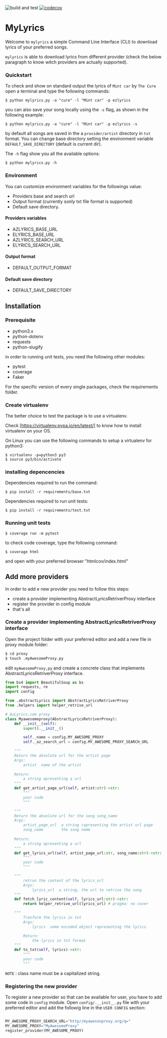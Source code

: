 ![build and test](https://github.com/mangelin/mylyrics/actions/workflows/build.yml/badge.svg)
[![codecov](https://codecov.io/gh/mangelin/mylyrics/branch/main/graph/badge.svg?token=UK2LPV47KB)](https://codecov.io/gh/mangelin/mylyrics)


# MyLyrics

Welcome to `mylyrics` a simple Command Line Interface (CLI) to download lyrics of your preferred songs.

`mylyrics` is able to download lyrics from different provider (check the below paragraph to know witch providers are actually supported).

### Quickstart

To check and show on standard output the lyrics of `Mint car` by `The Cure` open a terminal and type the following commands:

```
$ python mylyrics.py -a "cure" -l "Mint car" -p ezlyrics
```

you can also save your song locally using the `-s` flag, as shown
in the following example:

```
$ python mylyrics.py -a "cure" -l "Mint car" -p ezlyrics -s
```

by default all songs are saved in the a `provider/artist` directory in `txt` format. You can change base directory setting the environment variable `DEFAULT_SAVE_DIRECTORY` (default is current dir).

The `-h` flag show you all the available options:

```
$ python mylyrics.py -h
```

### Environment

You can customize environment variables for the followings value:

* Providers base and search url
* Output format (currently sonly txt file format is supported)
* Default save directory.

#### Providers variables

* AZLYRICS_BASE_URL
* ELYRICS_BASE_URL
* AZLYRICS_SEARCH_URL
* ELYRICS_SEARCH_URL

#### Output format

* DEFAULT_OUTPUT_FORMAT

#### Default save directory

* DEFAULT_SAVE_DIRECTORY

## Installation

### Prerequisite

* python3.x
* python-dotenv
* requests
* python-slugify

in order to running unit tests, you need the following other modules:

* pytest
* coverage
* Faker

For the specific version of every single packages, check the requirements folder.
### Create virtualenv

The better choice to test the package is to use a virtualenv.

Check [https://virtualenv.pypa.io/en/latest/] to know how to install virtualenv on your OS.

On Linux you can use the following commands to setup a virtualenv for python3:

```
$ virtualenv -p=python3 py3
$ source py3/bin/activate
```

### installing depencencies

Dependencies required to run the command:

```
$ pip install -r requirements/base.txt
```

Dependencies required to run unit tests:

```
$ pip install -r requirements/test.txt
```

### Running unit tests

```
$ coverage run -m pytest
```

to check code coverage, type the following command:

```
$ coverage html
```

and open with your preferred browser "htmlcov/index.html"

## Add more providers

In order to add e new provider you need to follow this steps:

* create a provider implementing AbstractLyricsRetriverProxy interface
* register the provider in config module
* that's all

### Create a provider implementing AbstractLyricsRetriverProxy interface

Open the project folder with your preferred editor and add a new file in proxy 
module folder:

```bash
$ cd proxy
$ touch .myAwesomeProxy.py
```

edit `myAwesomeProxy,py` and create a concrete class that implements 
AbstractLyricsRetriverProxy interface.

```python
from bs4 import BeautifulSoup as bs
import requests, re
import config

from .abstractLyrics import AbstractLyricsRetriverProxy
from .helpers import helper_retrive_url

# AzLyrics.com proxy
class Myawesomeproxy(AbstractLyricsRetriverProxy):
    def __init__(self):
        super().__init__()

        self._name = config.MY_AWESOME_PROXY
        self._az_search_url = config.MY_AWESOME_PROXY_SEARCH_URL

    """
    Return the absolute url for the artist page
    Args:
        artist  name of the artist
    
    Return:
        a string apresenting a url
    """
    def get_artist_page_url(self, artist:str)->str:
        """
        your code
        """

    """
    Return the absolute url for the song song_name
    Args:
        artist_page_url  a string rapresenting the artist url page
        song_name        the song name
    
    Return:
        a string apresenting a url
    """
    def get_lyrics_url(self, artist_page_url:str, song_name:str)->str:
        """
        your code
        """

    """
        retrun the content of the lyrics_url
        Args:
            lyrics_url  a string, the url to retrive the song
    """
    def fetch_lyric_content(self, lyrics_url:str)->str:
        return helper_retrive_url(lyrics_url) # pragma: no cover

    """
        Tranform the lyrics in txt
        Args:
            lyrics  some encoded object rapresenting the lyrics

        Return:
            the lyrics in txt format
    """
    def to_txt(self, lyrics)->str:
        """
        your code
        """
```

`NOTE` : class name must be a capitalized string.

### Registering the new provider

To register a new provider so that can be available for user, you have to
add some code in `config` module. Open `config/.__init__.py` file with your
preferred editor and add the followig line in the `USER CONFIG` section:

```python

MY_AWESOME_PROXY_SEARCH_URL="http//myawesonproxy.org/q="
MY_AWESOME_PROXY="MyAwesomeProxy"
register_provider(MY_AWESOME_PROXY)
```
